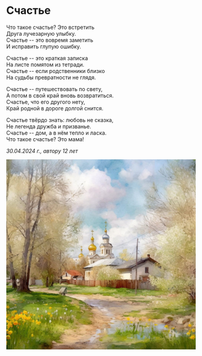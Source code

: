 # Счастье

Что такое счастье? Это встретить  
Друга лучезарную улыбку.  
Счастье -- это вовремя заметить  
И исправить глупую ошибку.

Счастье -- это краткая записка  
На листе помятом из тетради.  
Счастье -- если родственники близко  
На судьбы превратности не глядя.

Счастье -- путешествовать по свету,  
А потом в свой край вновь возвратиться.  
Счастье, что его другого нету,  
Край родной в дороге долгой снится.

Счастье твёрдо знать: любовь не сказка,  
Не легенда дружба и призванье.  
Счастье -- дом, а в нём тепло и ласка.  
Что такое счастье? Это мама!

*30.04.2024 г., автору 12 лет*

![Счастье](../images/happiness.jpg)
